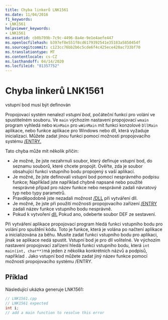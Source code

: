 ```yaml
---
title: Chyba linkerů LNK1561
ms.date: 11/04/2016
f1_keywords:
- LNK1561
helpviewer_keywords:
- LNK1561
ms.assetid: cb0b709b-7c9c-4496-8a4e-9e1e4aefe447
ms.openlocfilehash: b397ef8e551f8cd6179392541e35183a5850454f
ms.sourcegitcommit: c123cc76bb2b6c5cde6f4c425ece420ac733bf70
ms.translationtype: MT
ms.contentlocale: cs-CZ
ms.lasthandoff: 04/14/2020
ms.locfileid: "81357752"
---
```

# <a name="linker-tools-error-lnk1561"></a>Chyba linkerů LNK1561

vstupní bod musí být definován

Propojovací systém nenalezl *vstupní bod*, počáteční funkci pro volání ve spustitelném souboru. Ve `main` výchozím nastavení propojovací `wmain` program vyhledá nebo `WinMain` pro `wWinMain` mít funkci konzolové `DllMain` aplikace, nebo funkce aplikace pro Windows nebo dll, která vyžaduje inicializaci. Můžete zadat jinou funkci pomocí možnosti propojovacího systému [/ENTRY.](../../build/reference/entry-entry-point-symbol.md)

Tato chyba může mít několik příčin:

- Je možné, že jste nezahrnuli soubor, který definuje vstupní bod, do seznamu souborů, které chcete propojit. Ověřte, zda je soubor obsahující funkci vstupního bodu propojený s vaší aplikací.
- Je možné, že jste definovali vstupní bod pomocí nesprávného podpisu funkce; Například jste například chybně napsané nebo použité nesprávné případ pro název funkce nebo nesprávně zadali návratový typ nebo typy parametrů.
- Pravděpodobně jste nezadali možnost [/DLL](../../build/reference/dll-build-a-dll.md) při vytváření dll.
- Je možné, že jste při použití možnosti propojovacího zařízení [/ENTRY](../../build/reference/entry-entry-point-symbol.md) zadali název funkce vstupního bodu nesprávně.
- Pokud k vytvoření [dll.](../../build/reference/lib-reference.md) Pokud ano, odeberte soubor DEF ze sestavení.

Při vytváření aplikace propojovací program hledá funkci vstupního bodu pro volání pro spuštění kódu. Toto je funkce, která je volána po načtení aplikace a inicializována za běhu. Musíte zadat funkci vstupního bodu pro aplikaci, jinak se aplikace nedá spustit. Vstupní bod je pro dll volitelné. Ve výchozím nastavení propojovací zařízení hledá funkci vstupního bodu, která `int main(int, char**)`má jeden z několika konkrétních názvů a podpisů, například . Jako vstupní bod můžete zadat jiný název funkce pomocí možnosti propojovacího systému /ENTRY.

## <a name="example"></a>Příklad

Následující ukázka generuje LNK1561:

```cpp
// LNK1561.cpp
// LNK1561 expected
int i;
// add a main function to resolve this error
```
